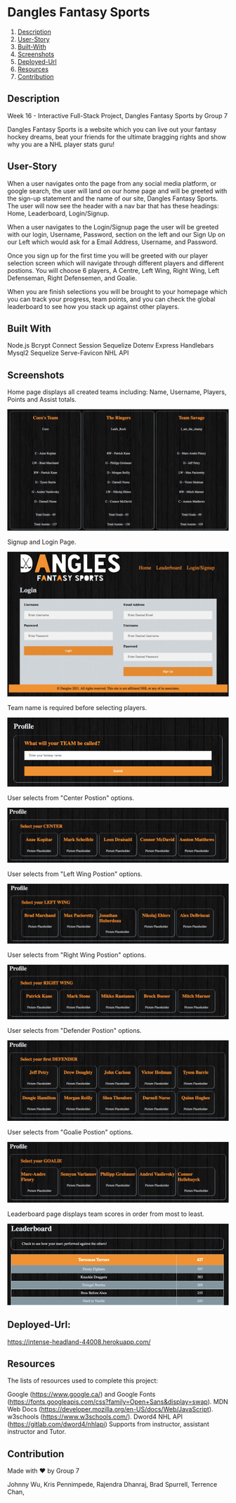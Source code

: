 # Dangles Fantasy Sports

1. [Description](#description)
2. [User-Story](#User-Story)
3. [Built-With](#Built-With)
4. [Screenshots](#screenshots)
5. [Deployed-Url](#deployed-url)
6. [Resources](#resources)
7. [Contribution](#contribution)

## Description

Week 16 - Interactive Full-Stack Project, Dangles Fantasy Sports by Group 7

Dangles Fantasy Sports is a website which you can live out your fantasy hockey dreams, beat your friends for the ultimate bragging rights and show why you are a NHL player stats guru!


## User-Story

When a user navigates onto the page from any social media platform, or google search, the user will land on our home page and will be greeted with the sign-up statement and the name of our site, Dangles Fantasy Sports. The user will now see the header with a nav bar that has these headings: Home, Leaderboard, Login/Signup.

When a user navigates to  the Login/Signup page the user will be greeted with our login, Username, Password, section on the left and our Sign Up on our Left which would ask for a Email Address, Username, and Password. 

Once you sign up for the first time you will be greeted with our player selection screen which will navigate through different players and different postions. You will choose 6 players, A Centre, Left Wing, Right Wing, Left Defenseman, Right Defensemen, and Goalie. 

When you are finish selections you will be brought to your homepage which you can track your progress, team points, and you can check the global leaderboard to see how you stack up against other players. 


## Built With
Node.js
Bcrypt
Connect Session Sequelize
Dotenv
Express
Handlebars
Mysql2
Sequelize
Serve-Favicon
NHL API

## Screenshots

Home page displays all created teams including: Name, Username, Players, Points and Assist totals.

![All Teams](./public/images/teams.png)

Signup and Login Page.

![Login/Signup](./public/images/login-signup.png)

Team name is required before selecting players.

![Create Team Name](./public/images/teamname.png)

User selects from "Center Postion" options.

![Pick Center](./public/images/pickcenter.png)

User selects from "Left Wing Postion" options.

![Pick Left Wing](./public/images/pickleftwing.png)

User selects from "Right Wing Postion" options.

![Pick Right Wing](./public/images/pickrightwing.png)

User selects from "Defender Postion" options.

![Pick Defender](./public/images/pickdefender.png)

User selects from "Goalie Postion" options.

![Pick Goalie](./public/images/pickgoalie.png)

Leaderboard page displays team scores in order from most to least.

![Leader Board](./public/images/leaderboard.png)

## Deployed-Url:
https://intense-headland-44008.herokuapp.com/

## Resources

The lists of resources used to complete this project:

Google (https://www.google.ca/) and Google Fonts (https://fonts.googleapis.com/css?family=Open+Sans&display=swap).
MDN Web Docs (https://developer.mozilla.org/en-US/docs/Web/JavaScript).
w3schools (https://www.w3schools.com/).
Dword4 NHL API (https://gitlab.com/dword4/nhlapi)
Supports from instructor, assistant instructor and Tutor.

## Contribution
Made with ❤️ by Group 7

Johnny Wu,
Kris Pennimpede,
Rajendra Dhanraj,
Brad Spurrell,
Terrence Chan,
